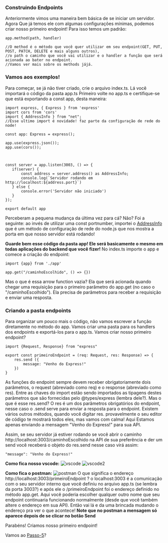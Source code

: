 ### Construindo Endpoints
Anteriormente vimos uma maneira bem básica de se iniciar um servidor. Agora Que já temos ele com algumas configurações mínimas, podemos criar nosso primeiro endpoint! Para isso temos um padrão:
```
app.method(path, handler)

//O method é o método que você quer utilizar em seu endpoint(GET, PUT, POST, PATCH, DELETE e mais alguns outros),
//o path o caminho que você vai utilizar e o handler a função que será acionada ao bater no endpoint.
//Vamos ver mais sobre os methods jájá.
```

### Vamos aos exemplos!

Para começar, se já não tiver criado, crie o arquivo index.ts. Lá você importará o código da pasta app.ts
Primeiro volte no app.ts e certifique-se que está exportando a const app, desta maneira:

```
import express, { Express } from 'express'
import cors from 'cors'
import { AddressInfo } from "net";
//Esse ultimo import é novidade! faz parte da configuração de rede do node!

const app: Express = express();

app.use(express.json());
app.use(cors());



const server = app.listen(3003, () => {
   if(server) {
       const address = server.address() as AddressInfo;
       console.log(`Servidor rodando em http://localhost:${address.port}`)
   } else {
       console.error('Servidor não iniciado')
   }
});

export default app

```
Perceberam a pequena mudança da última vez para cá? Não? Foi a seguinte: ao invés de utilizar uma const portnumber, importei o [AddressInfo](https://nodejs.org/api/net.html#net_server_address) que é um método de configuração de rede do node.js que nos mostra a porta em que nosso servidor está rodando!

**Guarde bem esse código da pasta app! Ele será basicamente o mesmo em todas aplicações do backend que você fizer!**
No index.ts importe o app e comece a criação do endpoint:

```
import {app} from './app'

app.get("/caminhoEscolhido", () => {})
```

Mas o que é essa arrow function vazia? Ela que será acionada quando chegar uma requisição para o primeiro parâmetro do app.get (no caso o "/caminhoEscolhido"). Ela precisa de parâmetros para receber a requisição e enviar uma resposta.


### Criando a pasta endpoints 

Para organizar um pouco mais o código, não vamos escrever a função diretamente no método do app. Vamos criar uma pasta para os handlers dos endpoints e exportá-los para o app.ts. Vamos criar nosso primeiro endpoint?


```
import {Request, Response} from "express"

export const primeiroEndpoint = (req: Request, res: Response) => {
    res.send ({
        message: "Venho do Express!"
    })
}

```

As funções do endpoint sempre devem receber obrigatoriamente dois parâmetros, o request (abreviado como req) e o response (abreviado como res). Entre as chaves do import estão sendo importados as tipagens destes parâmetros que são fornecidas pelo @types/express (lembra dele?). Mas o que é esse res.send? O res é um dos parâmetros obrigatórios do endpoint, nesse caso o .send serve para enviar a resposta para o endpoint. Existem   
vários outros métodos, quando você digitar res. provavelmente o seu editor de código te mostrará todos eles, mas vamos com calma! Aqui Estamos apenas enviando a mensagem "Venho do Express!" para sua API. 

Assim, se seu servidor já estiver rodando se você abrir o caminho http://localhost:3003/caminhoEscolhido na API de sua preferência e der um send você receberá o objeto do res.send nesse caso virá assim:

```
"message": "Venho do Express!"
```

**Como fica nosso vscode:**
![vscode](https://i.imgur.com/8xIgmYo.png)
![vscode2](https://i.imgur.com/envxloq.png)

**Como fica o postman:**
![postman](https://i.imgur.com/hdjymBp.png)
O que significa o endereço http://localhost:3003/primeiroEndpoint ?
o localhost:3003 é a comunicação com o seu servidor interno que você definiu no arquivo app.ts (se lembra da porta 3003?) e após ele o          /primeiroEndpoint foi o endereço definido no  método app.get. Aqui você poderia escolher qualquer outro nome que seu endpoint continuaria funcionando normalmente (desde que você também altere o endereço em sua API). Então vai lá e da uma brincada mudando o endereço pra ver o que acontece!
**Note que no postman a mensagem só aparece depois de se clicar no botão Send**

Parabéns! Criamos nosso primeiro endpoint! 


Vamos ao [Passo-5](./Passo-5(Request-Response).md)?
